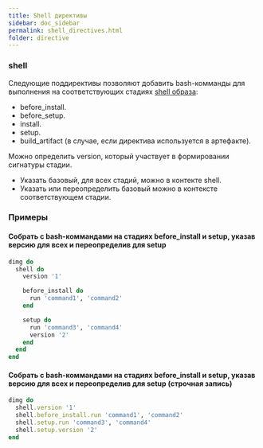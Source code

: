 ```yaml
---
title: Shell директивы
sidebar: doc_sidebar
permalink: shell_directives.html
folder: directive
---
```


### shell
Следующие поддирективы позволяют добавить bash-комманды для выполнения на соответствующих стадиях [shell образа](definitions.html#shell-приложение):

* before_install.
* before_setup.
* install.
* setup.
* build_artifact (в случае, если директива используется в артефакте).

Можно определить version, который участвует в формировании сигнатуры стадии.

* Указать базовый, для всех стадий, можно в контекте shell.
* Указать или переопределить базовый можно в контексте соответствующем стадии.

### Примеры

#### Собрать с bash-коммандами на стадиях before_install и setup, указав версию для всех и переопределив для setup
```ruby
dimg do
  shell do
    version '1'

    before_install do
      run 'command1', 'command2'
    end

    setup do
      run 'command3', 'command4'
      version '2'
    end
  end
end
```

#### Собрать с bash-коммандами на стадиях before_install и setup, указав версию для всех и переопределив для setup (строчная запись)
```ruby
dimg do
  shell.version '1'
  shell.before_install.run 'command1', 'command2'
  shell.setup.run 'command3', 'command4'
  shell.setup.version '2'
end
```
